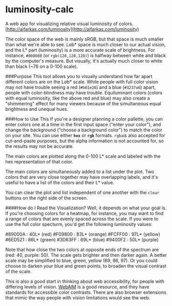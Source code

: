 # luminosity-calc
A web app for visualizing relative visual luminosity of colors.
<br/>[http://ajfarkas.com/luminosity](http://ajfarkas.com/luminosity)

The color space of the web is mainly sRGB, but that space is much smaller than what we're able to see. 
L*a*b* space is much closer to our actual vision, and the L* part (luminosity) is a more accurate scale of brightness. 
For instance, `#808080` (or `rgb(128,128,128)`) is halfway between white and black by the computer's measure. But visually, it's actually much closer to white than black (~76 on a 0-100 scale).

###Purpose
This tool allows you to visually understand how far apart different colors are on the L*a*b* scale. While people with full color vision may not have trouble seeing a red (`#b01e26`) and a blue (`#3237a6`) apart, people with color-blindness may have trouble. 
Equiluminant colors (colors with equal luminosity, like the above red and blue) may also create a "shimmering" effect for many viewers because of the simultaneous equal brightness and unequal hues. 

###How to Use This
If you're a designer planning a color pallette, you can enter colors one at a time in the first input space ("enter your color"), and change the background ("choose a background color") to match the color on your site. You can use either **`hex`** or **`rgb`** formats. `rgba`is also accepted for cut-and-paste purposes, but the alpha information is not accounted for, so the results may not be accurate.

The main colors are plotted along the 0-100 L* scale and labeled with the hex representation of that color.

The main colors are simultaneously added to a list under the plot. Two colors that are very close together may have overlapping labels, and it's useful to have a list of the colors and their L* value.

You can clear the plot and list independent of one another with the `clear` buttons on the right side of the screen.

####How do I Read the Visualization?
Well, it depends on what your goal is. If you're choosing colors for a heatmap, for instance, you may want to find a range of colors that are evenly spaced across the scale. If you were to use the full color specturm, you'd get the following luminosity values:

#89000A : 40L* (red)
#F09800 : 83L* (orange)
#FCFF00 : 97L* (yellow)
#6ED521 : 86L* (green)
#3D63FF : 69L* (blue)
#9400F2 : 50L* (purple)

Note that how close the two colors at opposite ends of the spectrum are (red: 40, purple: 50). The scale gets brighter and then darker again. A better scale may be simplified to blue, green, yellow (69, 86, 97). Or you could choose to darken your blue and green points, to broaden the visual contrast of the scale.

This is also a good start in thinking about web accessibility, for people with differing levels of vision. [WebAIM](webaim.org) is a good resource, and they have standards for accessible color contrasts. There are also browser extensions that mimic the way people with vision limitations would see the web.
